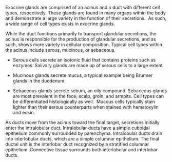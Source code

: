 Exocrine glands are comprised of an acinus and a duct with different cell types, respectively. These glands are found in many organs within the body and demonstrate a large variety in the function of their secretions.  As such, a wide range of cell types exists in exocrine glands.

While the duct functions primarily to transport glandular secretions, the acinus is responsible for the production of glandular secretions, and as such, shows more variety in cellular composition. Typical cell types within the acinus include serous, mucinous, or sebaceous.

- Serous cells secrete an isotonic fluid that contains proteins such as enzymes. Salivary glands are made up of serous cells to a large extent

- Mucinous glands secrete mucus, a typical example being Brunner glands in the duodenum.

- Sebaceous glands secrete sebum, an oily compound. Sebaceous glands are most prevalent in the face, scalp, groin, and armpits. Cell types can be differentiated histologically as well.  Mucous cells typically stain lighter than their serous counterparts when stained with hematoxylin and eosin.

As ducts move from the acinus toward the final target, secretions initially enter the intralobular duct. Intralobular ducts have a simple cuboidal epithelium commonly surrounded by parenchyma. Intralobular ducts drain into interlobular ducts, which are a simple columnar epithelium. The final ductal unit is the interlobar duct recognized by a stratified columnar epithelium. Connective tissue surrounds both interlobular and interlobar ducts.
